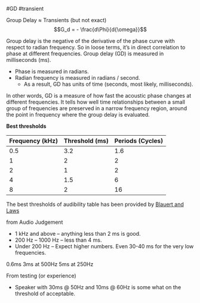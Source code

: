 #GD #transient

Group Delay $\approx$ Transients (but not exact)
$$G_d = - \frac{d\Phi}{d{\omega}}$$

Group delay is the negative of the derivative of the phase curve with respect to radian frequency. So in loose terms, it’s in direct correlation to phase at different frequencies. Group delay (GD) is measured in milliseconds (ms).

- Phase is measured in radians.
- Radian frequency is measured in radians / second.
    - As a result, GD has units of time (seconds, most likely, milliseconds).

In other words, GD is a measure of how fast the acoustic phase changes at different frequencies. It tells how well time relationships between a small group of frequencies are preserved in a narrow frequency region, around the point in frequency where the group delay is evaluated.

**Best thresholds**

|Frequency (kHz)|Threshold (ms)|Periods (Cycles)|
|---|---|---|
|0.5|3.2|1.6|
|1|2|2|
|2|1|2|
|4|1.5|6|
|8|2|16|

The best thresholds of audibility table has been provided by [Blauert and Laws](https://web.archive.org/web/20150930080912/https://community.klipsch.com/forums/storage/3/1027021/7805blauert.pdf)


from Audio Judgement
- 1 kHz and above – anything less than 2 ms is good.
- 200 Hz – 1000 Hz – less than 4 ms.
- Under 200 Hz – Expect higher numbers. Even 30-40 ms for the very low frequencies.

0.6ms 
3ms at 500Hz
5ms at 250Hz

From testing (or experience)
- Speaker with 30ms @ 50Hz and 10ms @ 60Hz is some what on the threshold of acceptable.


